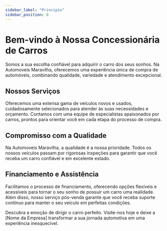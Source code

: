 ```yaml
---
sidebar_label: "Principio"
sidebar_position: 0
---
```

# Bem-vindo à Nossa Concessionária de Carros

Somos a sua escolha confiável para adquirir o carro dos seus sonhos. Na Automoveis Maravilha, oferecemos uma experiência única de compra de automóveis, combinando qualidade, variedade e atendimento excepcional.

## Nossos Serviços

Oferecemos uma extensa gama de veículos novos e usados, cuidadosamente selecionados para atender às suas necessidades e orçamento. Contamos com uma equipe de especialistas apaixonados por carros, prontos para orientar você em cada etapa do processo de compra.

## Compromisso com a Qualidade

Na Automoveis Maravilha, a qualidade é a nossa prioridade. Todos os nossos veículos passam por rigorosas inspeções para garantir que você receba um carro confiável e em excelente estado.

## Financiamento e Assistência

Facilitamos o processo de financiamento, oferecendo opções flexíveis e acessíveis para tornar o seu sonho de possuir um carro uma realidade. Além disso, nosso serviço pós-venda garante que você receba suporte contínuo para manter o seu veículo em perfeitas condições.

Descubra a emoção de dirigir o carro perfeito. Visite-nos hoje e deixe a [Nome da Empresa] transformar a sua jornada automotiva em uma experiência inesquecível.
